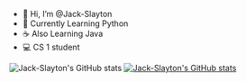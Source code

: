 - 👋 Hi, I’m @Jack-Slayton
- 🐍 Currently Learning Python
- ☕ Also Learning Java
- 💻 CS 1 student

![Jack-Slayton's GitHub stats](https://github-readme-stats.vercel.app/api?username=Jack-Slayton&show_icons=true&theme=dracula)
[![Jack-Slayton's GitHub stats](https://github-readme-stats.vercel.app/api?username=Jack-Slayton)](https://github.com/anuraghazra/github-readme-stats)

<!---
Jack-Slayton/Jack-Slayton is a ✨ special ✨ repository because its `README.md` (this file) appears on your GitHub profile.
You can click the Preview link to take a look at your changes.
--->
